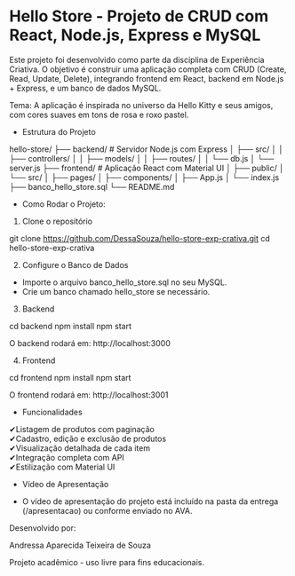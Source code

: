 # Hello Store - Projeto de CRUD com React, Node.js, Express e MySQL

Este projeto foi desenvolvido como parte da disciplina de Experiência Criativa. O objetivo é construir uma aplicação completa com CRUD (Create, Read, Update, Delete), integrando frontend em React, backend em Node.js + Express, e um banco de dados MySQL.

Tema:
A aplicação é inspirada no universo da Hello Kitty e seus amigos, com cores suaves em tons de rosa e roxo pastel.

- Estrutura do Projeto

hello-store/
├── backend/             # Servidor Node.js com Express
│   ├── src/
│   │   ├── controllers/
│   │   ├── models/
│   │   ├── routes/
│   │   └── db.js
│   └── server.js
├── frontend/            # Aplicação React com Material UI
│   ├── public/
│   └── src/
│       ├── pages/
│       ├── components/
│       ├── App.js
│       └── index.js
├── banco_hello_store.sql
└── README.md

- Como Rodar o Projeto:

1. Clone o repositório

git clone https://github.com/DessaSouza/hello-store-exp-crativa.git
cd hello-store-exp-crativa

2. Configure o Banco de Dados

- Importe o arquivo banco_hello_store.sql no seu MySQL.
- Crie um banco chamado hello_store se necessário.

3. Backend

cd backend
npm install
npm start

O backend rodará em: http://localhost:3000

4. Frontend

cd frontend
npm install
npm start

O frontend rodará em: http://localhost:3001

- Funcionalidades

✔Listagem de produtos com paginação  
✔Cadastro, edição e exclusão de produtos  
✔Visualização detalhada de cada item  
✔Integração completa com API  
✔Estilização com Material UI 

- Vídeo de Apresentação

- O vídeo de apresentação do projeto está incluído na pasta da entrega (/apresentacao) ou conforme enviado no AVA.

Desenvolvido por:

Andressa Aparecida Teixeira de Souza

Projeto acadêmico - uso livre para fins educacionais.
